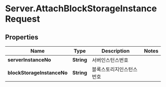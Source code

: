 # Server.AttachBlockStorageInstanceRequest

## Properties
Name | Type | Description | Notes
------------ | ------------- | ------------- | -------------
**serverInstanceNo** | **String** | 서버인스턴스번호 | 
**blockStorageInstanceNo** | **String** | 블록스토리지인스턴스번호 | 


